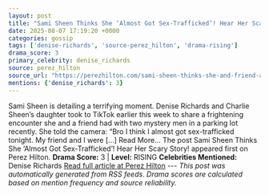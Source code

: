 ```yaml
---
layout: post
title: "Sami Sheen Thinks She ‘Almost Got Sex-Trafficked’! Hear Her Scary Story!"
date: 2025-08-07 17:19:20 +0000
categories: gossip
tags: ['denise-richards', 'source-perez_hilton', 'drama-rising']
drama_score: 3
primary_celebrity: denise_richards
source: perez_hilton
source_url: "https://perezhilton.com/sami-sheen-thinks-she-and-friend-almost-got-sex-trafficked-tiktok/"
mentions: {'denise_richards': 3}
---
```


Sami Sheen is detailing a terrifying moment. Denise Richards and Charlie Sheen’s daughter took to TikTok earlier this week to share a frightening encounter she and a friend had with two mystery men in a parking lot recently. She told the camera: “Bro I think I almost got sex-trafficked tonight. My friend and I were [...] Read More... The post Sami Sheen Thinks She ‘Almost Got Sex-Trafficked’! Hear Her Scary Story! appeared first on Perez Hilton. **Drama Score:** 3 | **Level:** RISING **Celebrities Mentioned:** Denise Richards [Read full article at Perez Hilton](https://perezhilton.com/sami-sheen-thinks-she-and-friend-almost-got-sex-trafficked-tiktok/) --- *This post was automatically generated from RSS feeds. Drama scores are calculated based on mention frequency and source reliability.*